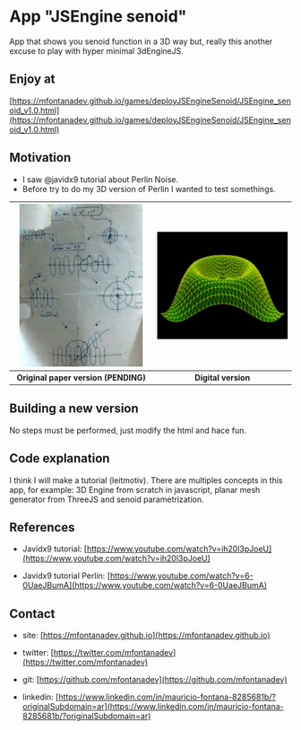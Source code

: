
# App "JSEngine senoid"

App that shows you senoid function in a 3D way but, really this another excuse to play with hyper minimal 3dEngineJS.

## Enjoy at
[https://mfontanadev.github.io/games/deployJSEngineSenoid/JSEngine_senoid_v1.0.html](https://mfontanadev.github.io/games/deployJSEngineSenoid/JSEngine_senoid_v1.0.html)

## Motivation
- I saw @javidx9 tutorial about Perlin Noise.
- Before try to do my 3D version of Perlin I wanted to test somethings.

<table>
	<tr>
		<th width="360px" align="center">
		<img width="220px" src="https://github.com/mfontanadev/POCs/blob/master/JSEngine_senoid/doc/JSEngine_leftside.png?raw=true">
		</th>
		<th width="360px" align="center">
		<img width="360px" src="https://github.com/mfontanadev/POCs/blob/master/JSEngine_senoid/doc/JSEngine_senoid.gif?raw=true">
		</th>
	</tr>
	<tr>
		<th align="center">
			Original paper version (PENDING)
		</th>
		<th align="center">
		    Digital version
        </th>
	</tr>
</table>


## Building a new version

No steps must be performed, just modify the html and hace fun.

## Code explanation

I think I will make a tutorial (leitmotiv). There are multiples concepts in this app, for example: 3D Engine from scratch in javascript, planar mesh generator from ThreeJS and senoid parametrization.

## References

* Javidx9 tutorial: [https://www.youtube.com/watch?v=ih20l3pJoeU](https://www.youtube.com/watch?v=ih20l3pJoeU)

* Javidx9 tutorial Perlin: [https://www.youtube.com/watch?v=6-0UaeJBumA](https://www.youtube.com/watch?v=6-0UaeJBumA)

## Contact

* site: [https://mfontanadev.github.io](https://mfontanadev.github.io)

* twitter: [https://twitter.com/mfontanadev](https://twitter.com/mfontanadev)

* git: [https://github.com/mfontanadev](https://github.com/mfontanadev)

* linkedin: [https://www.linkedin.com/in/mauricio-fontana-8285681b/?originalSubdomain=ar](https://www.linkedin.com/in/mauricio-fontana-8285681b/?originalSubdomain=ar)


